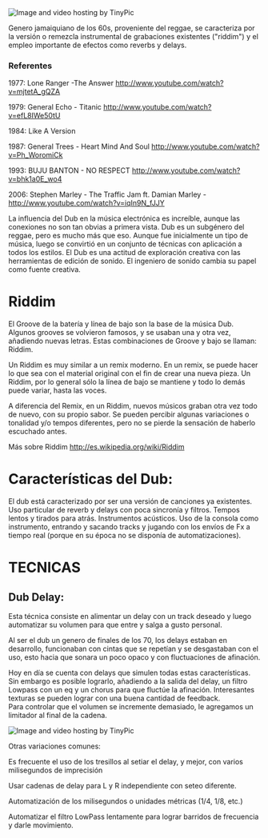 <img src="http://i57.tinypic.com/1j1ds1.jpg" border="0" alt="Image and video hosting by TinyPic">


Genero jamaiquiano de los 60s, proveniente del reggae, se caracteriza por la versión o remezcla instrumental de grabaciones existentes ("riddim") y el empleo importante de efectos como reverbs y delays.    

### Referentes  

1977: Lone Ranger -The Answer  http://www.youtube.com/watch?v=mjtetA_gQZA 

1979: General Echo - Titanic   http://www.youtube.com/watch?v=efL8IWe50tU 

1984: Like A Version 

1987: General Trees - Heart Mind And Soul http://www.youtube.com/watch?v=Ph_WoromiCk

1993: BUJU BANTON - NO RESPECT  http://www.youtube.com/watch?v=bhk1a0E_wo4

2006: Stephen Marley - The Traffic Jam ft. Damian Marley - http://www.youtube.com/watch?v=iqIn9N_fJJY




La influencia del Dub en la música electrónica es increíble, aunque las conexiones no son tan obvias a primera vista. Dub es un subgénero del reggae, pero es mucho más que eso. Aunque fue inicialmente un tipo de música, 
luego se convirtió en un conjunto de técnicas con aplicación a todos los estilos. 
El Dub es una actitud de exploración creativa con las herramientas de edición de sonido. 
El ingeniero de sonido cambia su papel como fuente creativa. 


# Riddim 

El Groove de la batería y línea de bajo son la base de la música Dub. 
Algunos grooves  se volvieron  famosos, y se usaban una y otra vez, añadiendo nuevas letras. 
Estas combinaciones de Groove y bajo se llaman: Riddim.

Un Riddim es muy similar  a un remix moderno. 
En un remix, se puede hacer lo que sea con el material original con el fin de crear una nueva pieza. 
Un Riddim, por lo general sólo la línea de bajo se mantiene y todo lo demás puede variar, hasta las voces.

A diferencia del Remix, en un Riddim, nuevos músicos graban otra vez todo de nuevo, con su propio sabor. Se pueden percibir algunas variaciones o tonalidad y/o tempos diferentes, pero no se pierde la sensación de haberlo escuchado antes. 

Más sobre Riddim 
http://es.wikipedia.org/wiki/Riddim


# Características del Dub:  

El dub está caracterizado por ser una versión de canciones ya existentes.
Uso particular de reverb y delays con poca sincronía y filtros.
Tempos lentos y tirados para atrás.
Instrumentos acústicos.
Uso de la consola como instrumento, entrando y sacando tracks y jugando con los envíos de Fx a tiempo real 
(porque en su época no se disponía de automatizaciones).



#  TECNICAS

## Dub Delay:

Esta técnica consiste en alimentar un delay con un track deseado y luego automatizar su volumen para que 
entre y salga a gusto personal.

Al ser el dub un genero de finales de los 70, los delays estaban en desarrollo, 
funcionaban con cintas que se repetían y se desgastaban con el uso, esto hacia que sonara un poco opaco
y con fluctuaciones de afinación.

Hoy en día se cuenta con delays que simulen todas estas características.
Sin embargo es posible lograrlo, añadiendo a la salida del delay, un filtro Lowpass con un eq 
y un chorus para que fluctúe la afinación. 
Interesantes texturas se pueden lograr con una buena cantidad de feedback.  
Para controlar que el volumen se incremente demasiado, le agregamos un limitador al final de la cadena.

<img src="http://i58.tinypic.com/2i1ywbd.jpg" border="0" alt="Image and video hosting by TinyPic">





Otras variaciones comunes:


Es frecuente el uso de los tresillos al setiar el delay, y mejor, con varios milisegundos de imprecisión 

Usar cadenas de delay para L y R independiente con seteo diferente.

Automatización de los milisegundos o unidades métricas (1/4, 1/8, etc.)

Automatizar el filtro LowPass lentamente para lograr barridos de frecuencia y darle movimiento. 















